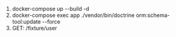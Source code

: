 1. docker-compose up --build -d
2. docker-compose exec app ./vendor/bin/doctrine orm:schema-tool:update --force
3. GET: /fixture/user
